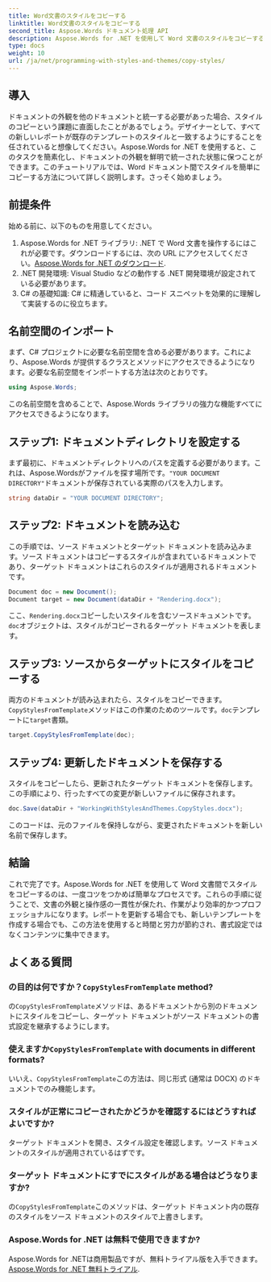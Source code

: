 ```yaml
---
title: Word文書のスタイルをコピーする
linktitle: Word文書のスタイルをコピーする
second_title: Aspose.Words ドキュメント処理 API
description: Aspose.Words for .NET を使用して Word 文書のスタイルをコピーする方法を学びます。ステップ バイ ステップ ガイドに従って、文書の書式設定の一貫性を簡単に確保します。
type: docs
weight: 10
url: /ja/net/programming-with-styles-and-themes/copy-styles/
---
```

## 導入

ドキュメントの外観を他のドキュメントと統一する必要があった場合、スタイルのコピーという課題に直面したことがあるでしょう。デザイナーとして、すべての新しいレポートが既存のテンプレートのスタイルと一致するようにすることを任されていると想像してください。Aspose.Words for .NET を使用すると、このタスクを簡素化し、ドキュメントの外観を鮮明で統一された状態に保つことができます。このチュートリアルでは、Word ドキュメント間でスタイルを簡単にコピーする方法について詳しく説明します。さっそく始めましょう。

## 前提条件

始める前に、以下のものを用意してください。

1.  Aspose.Words for .NET ライブラリ: .NET で Word 文書を操作するにはこれが必要です。ダウンロードするには、次の URL にアクセスしてください。[Aspose.Words for .NET のダウンロード](https://releases.aspose.com/words/net/).
2. .NET 開発環境: Visual Studio などの動作する .NET 開発環境が設定されている必要があります。
3. C# の基礎知識: C# に精通していると、コード スニペットを効果的に理解して実装するのに役立ちます。

## 名前空間のインポート

まず、C# プロジェクトに必要な名前空間を含める必要があります。これにより、Aspose.Words が提供するクラスとメソッドにアクセスできるようになります。必要な名前空間をインポートする方法は次のとおりです。

```csharp
using Aspose.Words;
```

この名前空間を含めることで、Aspose.Words ライブラリの強力な機能すべてにアクセスできるようになります。

## ステップ1: ドキュメントディレクトリを設定する

まず最初に、ドキュメントディレクトリへのパスを定義する必要があります。これは、Aspose.Wordsがファイルを探す場所です。`"YOUR DOCUMENT DIRECTORY"`ドキュメントが保存されている実際のパスを入力します。

```csharp
string dataDir = "YOUR DOCUMENT DIRECTORY";
```

## ステップ2: ドキュメントを読み込む

この手順では、ソース ドキュメントとターゲット ドキュメントを読み込みます。ソース ドキュメントはコピーするスタイルが含まれているドキュメントであり、ターゲット ドキュメントはこれらのスタイルが適用されるドキュメントです。 

```csharp
Document doc = new Document();
Document target = new Document(dataDir + "Rendering.docx");
```

ここ、`Rendering.docx`コピーしたいスタイルを含むソースドキュメントです。`doc`オブジェクトは、スタイルがコピーされるターゲット ドキュメントを表します。

## ステップ3: ソースからターゲットにスタイルをコピーする

両方のドキュメントが読み込まれたら、スタイルをコピーできます。`CopyStylesFromTemplate`メソッドはこの作業のためのツールです。`doc`テンプレートに`target`書類。

```csharp
target.CopyStylesFromTemplate(doc);
```

## ステップ4: 更新したドキュメントを保存する

スタイルをコピーしたら、更新されたターゲット ドキュメントを保存します。この手順により、行ったすべての変更が新しいファイルに保存されます。

```csharp
doc.Save(dataDir + "WorkingWithStylesAndThemes.CopyStyles.docx");
```

このコードは、元のファイルを保持しながら、変更されたドキュメントを新しい名前で保存します。

## 結論

これで完了です。Aspose.Words for .NET を使用して Word 文書間でスタイルをコピーするのは、一度コツをつかめば簡単なプロセスです。これらの手順に従うことで、文書の外観と操作感の一貫性が保たれ、作業がより効率的かつプロフェッショナルになります。レポートを更新する場合でも、新しいテンプレートを作成する場合でも、この方法を使用すると時間と労力が節約され、書式設定ではなくコンテンツに集中できます。

## よくある質問

### の目的は何ですか？`CopyStylesFromTemplate` method?  
の`CopyStylesFromTemplate`メソッドは、あるドキュメントから別のドキュメントにスタイルをコピーし、ターゲット ドキュメントがソース ドキュメントの書式設定を継承するようにします。

### 使えますか`CopyStylesFromTemplate` with documents in different formats?  
いいえ、`CopyStylesFromTemplate`この方法は、同じ形式 (通常は DOCX) のドキュメントでのみ機能します。

### スタイルが正常にコピーされたかどうかを確認するにはどうすればよいですか?  
ターゲット ドキュメントを開き、スタイル設定を確認します。ソース ドキュメントのスタイルが適用されているはずです。

### ターゲット ドキュメントにすでにスタイルがある場合はどうなりますか?  
の`CopyStylesFromTemplate`このメソッドは、ターゲット ドキュメント内の既存のスタイルをソース ドキュメントのスタイルで上書きします。

### Aspose.Words for .NET は無料で使用できますか?  
 Aspose.Words for .NETは商用製品ですが、無料トライアル版を入手できます。[Aspose.Words for .NET 無料トライアル](https://releases.aspose.com/).